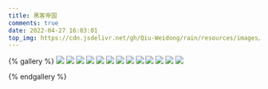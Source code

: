 ```yaml
---
title: 黑客帝国
comments: true
date: 2022-04-27 16:03:01
top_img: https://cdn.jsdelivr.net/gh/Qiu-Weidong/rain/resources/images/matrix/wallhaven-4383o3.jpg
---
```

{% gallery %}
![](https://cdn.jsdelivr.net/gh/Qiu-Weidong/rain/resources/images/matrix/wallhaven-4383o3.jpg)
![](https://cdn.jsdelivr.net/gh/Qiu-Weidong/rain/resources/images/matrix/wallhaven-47x3v0.jpg)
![](https://cdn.jsdelivr.net/gh/Qiu-Weidong/rain/resources/images/matrix/wallhaven-47xrev.jpg)
![](https://cdn.jsdelivr.net/gh/Qiu-Weidong/rain/resources/images/matrix/wallhaven-486l61.jpg)
![](https://cdn.jsdelivr.net/gh/Qiu-Weidong/rain/resources/images/matrix/wallhaven-4vr92l.jpg)
![](https://cdn.jsdelivr.net/gh/Qiu-Weidong/rain/resources/images/matrix/wallhaven-4yl57g.jpg)
![](https://cdn.jsdelivr.net/gh/Qiu-Weidong/rain/resources/images/matrix/wallhaven-5dpy80.jpg)
![](https://cdn.jsdelivr.net/gh/Qiu-Weidong/rain/resources/images/matrix/wallhaven-6ozqk6.jpg)
![](https://cdn.jsdelivr.net/gh/Qiu-Weidong/rain/resources/images/matrix/wallhaven-e72xro.jpg)
![](https://cdn.jsdelivr.net/gh/Qiu-Weidong/rain/resources/images/matrix/wallhaven-eygwyl.jpg)
![](https://cdn.jsdelivr.net/gh/Qiu-Weidong/rain/resources/images/matrix/wallhaven-lqwezr.jpg)
![](https://cdn.jsdelivr.net/gh/Qiu-Weidong/rain/resources/images/matrix/wallhaven-neqxyk.jpg)
![](https://cdn.jsdelivr.net/gh/Qiu-Weidong/rain/resources/images/matrix/coderain.jpg)

{% endgallery %}

<!-- {% raw %}
<style>
#footer {
  background: 0;
}
#page-header {
  background-color: transparent;
}
[data-theme="light"] body {
  background: #0d0d0d;
}
[data-theme="dark"] #footer:before {
  background-color: transparent;
}
</style>
<script async src="https://cdn.jsdelivr.net/npm/canvas-matrix.js@0/canvas-matrix.min.js" size="20" font="arial"></script>
{% endraw %} -->